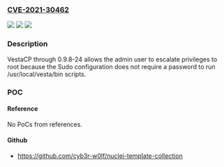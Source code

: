 ### [CVE-2021-30462](https://cve.mitre.org/cgi-bin/cvename.cgi?name=CVE-2021-30462)
![](https://img.shields.io/static/v1?label=Product&message=n%2Fa&color=blue)
![](https://img.shields.io/static/v1?label=Version&message=n%2Fa&color=blue)
![](https://img.shields.io/static/v1?label=Vulnerability&message=n%2Fa&color=brighgreen)

### Description

VestaCP through 0.9.8-24 allows the admin user to escalate privileges to root because the Sudo configuration does not require a password to run /usr/local/vesta/bin scripts.

### POC

#### Reference
No PoCs from references.

#### Github
- https://github.com/cyb3r-w0lf/nuclei-template-collection

